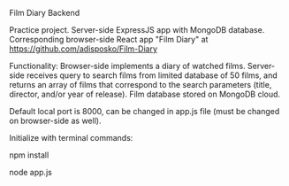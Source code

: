 Film Diary Backend

Practice project. Server-side ExpressJS app with MongoDB database. Corresponding browser-side React app "Film Diary" at https://github.com/adisposko/Film-Diary

Functionality: Browser-side implements a diary of watched films. Server-side receives
query to search films from limited database of 50 films, and returns an array of
films that correspond to the search parameters (title, director, and/or year of release).
Film database stored on MongoDB cloud.

Default local port is 8000, can be changed in app.js file (must be changed on browser-side as well).

Initialize with terminal commands:

npm install

node app.js